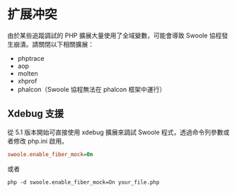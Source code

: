 # 扩展冲突

由於某些追蹤調試的 PHP 擴展大量使用了全域變數，可能會導致 Swoole 協程發生崩潰。請關閉以下相關擴展：

* phptrace
* aop
* molten
* xhprof
* phalcon（Swoole 協程無法在 phalcon 框架中運行）

## Xdebug 支援
從 5.1 版本開始可直接使用 xdebug 擴展來調試 Swoole 程式，透過命令列參數或者修改 php.ini 啟用。

```ini
swoole.enable_fiber_mock=On
```

或者 

```shell
php -d swoole.enable_fiber_mock=On your_file.php
```
